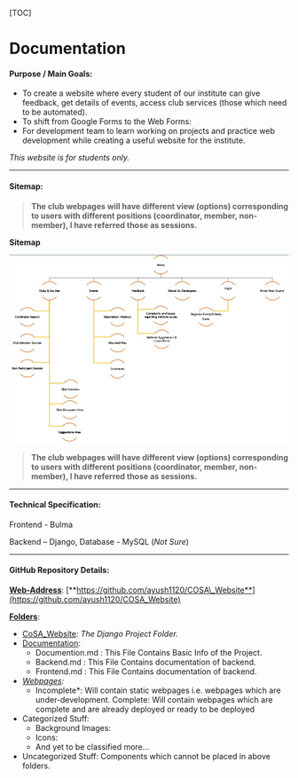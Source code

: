 





[TOC]



# Documentation

#### **Purpose / Main Goals:**

* To create a website where every student of our institute can give feedback, get details of events, access club services (those which need to be automated).
* To shift from Google Forms to the Web Forms:
* For development team to learn working on projects and practice web development while creating a useful website for the institute.

*This website is for students only.*



------



#### **Sitemap:**

> **The club webpages will have different view (options) corresponding to users with different positions (coordinator, member, non-member), I have referred those as sessions.** 



**Sitemap**

![](https://github.com/ayush1120/COSA_Website/blob/master/Documentation/Screenshot.jpg?raw=true)



> **The club webpages will have different view (options) corresponding to users with different positions (coordinator, member, non-member), I have referred those as sessions.**







------



#### **Technical Specification:**

Frontend - Bulma

Backend – Django, Database - MySQL (*Not Sure*)



------





#### **GitHub Repository Details:**

<u>**Web-Address**</u>: [**https://github.com/ayush1120/COSA\_Website**](https://github.com/ayush1120/COSA_Website)

<u>**Folders**</u>:

* <u>CoSA\_Website</u>*: The Django Project Folder.*
* <u>Documentation</u>:
  * Documention.md : This File Contains Basic Info of the Project.
  * Backend.md : This File Contains documentation of backend.
  * Frontend.md :  This File Contains documentation of backend.
* *<u>Webpages</u>:*
  * Incomplete*: Will contain static webpages i.e.  webpages which are under-development.
  	 Complete: Will contain webpages which are complete and are already deployed or ready to be          						   deployed
* Categorized Stuff:
  * Background Images:
  * Icons:
  * And yet to be classified more…
* Uncategorized Stuff: Components which cannot be placed in above folders.






